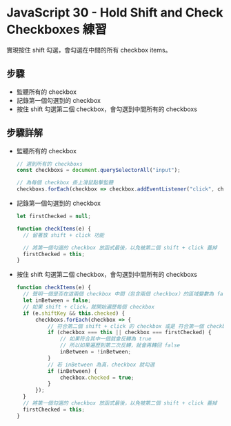 # JavaScript 30 - Hold Shift and Check Checkboxes 練習

實現按住 shift 勾選，會勾選在中間的所有 checkbox items。

## 步驟

- 監聽所有的 checkbox
- 記錄第一個勾選到的 checkbox
- 按住 shift 勾選第二個 checkbox，會勾選到中間所有的 checkboxs

## 步驟詳解

- 監聽所有的 checkbox

  ```javascript
  // 選到所有的 checkboxs
  const checkboxs = document.querySelectorAll("input");

  // 為每個 checkbox 掛上滑鼠點擊監聽
  checkboxs.forEach(checkbox => checkbox.addEventListener("click", checkItems));
  ```

- 記錄第一個勾選到的 checkbox

  ```javascript
  let firstChecked = null;

  function checkItems(e) {
  	// 留著放 shift + click 功能

  	// 將第一個勾選的 checkbox 放函式最後，以免被第二個 shift + click 蓋掉
  	firstChecked = this;
  }
  ```

- 按住 shift 勾選第二個 checkbox，會勾選到中間所有的 checkboxs
  ```javascript
  function checkItems(e) {
  	// 聲明一個是否在這兩個 checkbox 中間（包含兩個 checkbox）的區域變數為 false
  	let inBetween = false;
  	// 如果 shift + click，就開始遍歷每個 checkbox
  	if (e.shiftKey && this.checked) {
  		checkboxs.forEach(checkbox => {
  			// 符合第二個 shift + click 的 checkbox 或是 符合第一個 checkbox
  			if (checkbox === this || checkbox === firstChecked) {
  				// 如果符合其中一個就會反轉為 true
  				// 所以如果遍歷到第二次反轉，就會再轉回 false
  				inBetween = !inBetween;
  			}
  			// 若 inBetween 為真，checkbox 就勾選
  			if (inBetween) {
  				checkbox.checked = true;
  			}
  		});
  	}
  	// 將第一個勾選的 checkbox 放函式最後，以免被第二個 shift + click 蓋掉
  	firstChecked = this;
  }
  ```
